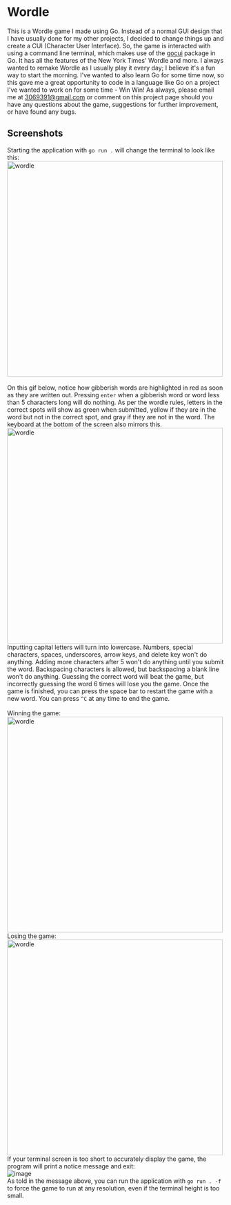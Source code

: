 # Wordle
This is a Wordle game I made using Go. Instead of a normal GUI design that I have usually done for my other projects, I decided to change things up and create a CUI (Character User Interface). So, the game is interacted with using a command line terminal, which makes use of the [gocui](https://pkg.go.dev/github.com/jroimartin/gocui@v0.5.0) package in Go. It has all the features of the New York Times' Wordle and more. I always wanted to remake Wordle as I usually play it every day; I believe it's a fun way to start the morning. I've wanted to also learn Go for some time now, so this gave me a great opportunity to code in a language like Go on a project I've wanted to work on for some time - Win Win! As always, please email me at 3069391@gmail.com or comment on this project page should you have any questions about the game, suggestions for further improvement, or have found any bugs.

## Screenshots
Starting the application with ``go run .`` will change the terminal to look like this: <br/>
<img src="https://user-images.githubusercontent.com/82241006/211656749-666580b0-537d-4c62-9d81-182edcbed5ca.png" alt="wordle" height="500"/> <br/><br/>
On this gif below, notice how gibberish words are highlighted in red as soon as they are written out. Pressing `enter` when a gibberish word or word less than 5 characters long will do nothing. As per the wordle rules, letters in the correct spots will show as green when submitted, yellow if they are in the word but not in the correct spot, and gray if they are not in the word. The keyboard at the bottom of the screen also mirrors this.  <br/> 
<img src="https://user-images.githubusercontent.com/82241006/211659836-23196568-78ac-446f-b3e4-d19dbd9384e0.gif" alt="wordle" height="500" /> <br/>
Inputting capital letters will turn into lowercase. Numbers, special characters, spaces, underscores, arrow keys, and delete key won't do anything. Adding more characters after 5 won't do anything until you submit the word. Backspacing characters is allowed, but backspacing a blank line won't do anything. Guessing the correct word will beat the game, but incorrectly guessing the word 6 times will lose you the game. Once the game is finished, you can press the space bar to restart the game with a new word. You can press ``^C`` at any time to end the game. <br/><br/>
Winning the game: <br/>
<img src="https://user-images.githubusercontent.com/82241006/211662270-8af781d8-e913-4554-a766-e91cc03dc3ab.gif" alt="wordle" height="500" /> <br/>
Losing the game: <br/>
<img src="https://user-images.githubusercontent.com/82241006/211662709-5093b9bc-4269-43a8-bc4f-2285a3afda23.gif" alt="wordle" height="500" /> <br/>
If your terminal screen is too short to accurately display the game, the program will print a notice message and exit: <br/>
![image](https://user-images.githubusercontent.com/82241006/211663159-3e9da29b-84b3-45bb-843b-9a8d2354160e.png)
<br/>
As told in the message above, you can run the application with ``go run . -f`` to force the game to run at any resolution, even if the terminal height is too small. 
